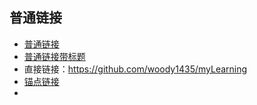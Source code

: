 ## 普通链接
- [普通链接](https://github.com/woody1435/myLearning)
- [普通链接带标题](https://github.com/woody1435/myLearning "github-myLearning项目")
- 直接链接：<https://github.com/woody1435/myLearning>
- [锚点链接][github]
- [github]:https://github.com/woody1435/myLearning